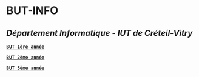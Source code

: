 # BUT-INFO
*Département Informatique - IUT de Créteil-Vitry*
--

[**`BUT 1ère année`**](./BUT1)

[**`BUT 2ème année`**](./BUT2)

[**`BUT 3ème année`**](./BUT3)
